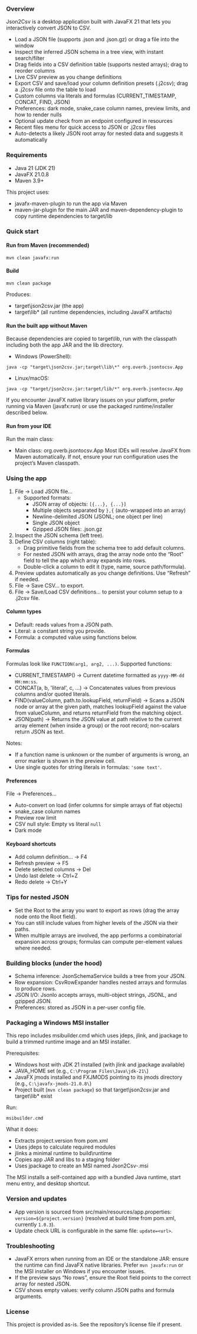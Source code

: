### Overview
Json2Csv is a desktop application built with JavaFX 21 that lets you interactively convert JSON to CSV.

- Load a JSON file (supports .json and .json.gz) or drag a file into the window
- Inspect the inferred JSON schema in a tree view, with instant search/filter
- Drag fields into a CSV definition table (supports nested arrays); drag to reorder columns
- Live CSV preview as you change definitions
- Export CSV and save/load your column definition presets (.j2csv); drag a .j2csv file onto the table to load
- Custom columns via literals and formulas (CURRENT_TIMESTAMP, CONCAT, FIND, JSON)
- Preferences: dark mode, snake_case column names, preview limits, and how to render nulls
- Optional update check from an endpoint configured in resources
- Recent files menu for quick access to JSON or .j2csv files
- Auto-detects a likely JSON root array for nested data and suggests it automatically


### Requirements
- Java 21 (JDK 21)
- JavaFX 21.0.8
- Maven 3.9+

This project uses:
- javafx-maven-plugin to run the app via Maven
- maven-jar-plugin for the main JAR and maven-dependency-plugin to copy runtime dependencies to target/lib


### Quick start

#### Run from Maven (recommended)
```
mvn clean javafx:run
```

#### Build
```
mvn clean package
```
Produces:
- target\json2csv.jar (the app)
- target\lib\* (all runtime dependencies, including JavaFX artifacts)

#### Run the built app without Maven
Because dependencies are copied to target\lib, run with the classpath including both the app JAR and the lib directory.

- Windows (PowerShell):
```
java -cp "target\json2csv.jar;target\lib\*" org.overb.jsontocsv.App
```
- Linux/macOS:
```
java -cp "target/json2csv.jar:target/lib/*" org.overb.jsontocsv.App
```
If you encounter JavaFX native library issues on your platform, prefer running via Maven (javafx:run) or use the packaged runtime/installer described below.

#### Run from your IDE
Run the main class:
- Main class: org.overb.jsontocsv.App
  Most IDEs will resolve JavaFX from Maven automatically. If not, ensure your run configuration uses the project’s Maven classpath.


### Using the app
1. File → Load JSON file...
    - Supported formats:
        - JSON array of objects: `[{...}, {...}]`
        - Multiple objects separated by `},{` (auto-wrapped into an array)
        - Newline-delimited JSON (JSONL; one object per line)
        - Single JSON object
        - Gzipped JSON files: .json.gz
2. Inspect the JSON schema (left tree).
3. Define CSV columns (right table):
    - Drag primitive fields from the schema tree to add default columns.
    - For nested JSON with arrays, drag the array node onto the “Root” field to tell the app which array expands into rows.
    - Double-click a column to edit it (type, name, source path/formula).
4. Preview updates automatically as you change definitions. Use “Refresh” if needed.
5. File → Save CSV... to export.
6. File → Save/Load CSV definitions... to persist your column setup to a .j2csv file.

#### Column types
- Default: reads values from a JSON path.
- Literal: a constant string you provide.
- Formula: a computed value using functions below.

#### Formulas
Formulas look like `FUNCTION(arg1, arg2, ...)`. Supported functions:
- CURRENT_TIMESTAMP() → Current datetime formatted as `yyyy-MM-dd HH:mm:ss`.
- CONCAT(a, b, 'literal', c, ...) → Concatenates values from previous columns and/or quoted literals.
- FIND(valueColumn, path.to.lookupField, returnField) → Scans a JSON node or array at the given path, matches lookupField against the value from valueColumn, and returns returnField from the matching object.
- JSON(path) → Returns the JSON value at path relative to the current array element (when inside a group) or the root record; non-scalars return JSON as text.

Notes:
- If a function name is unknown or the number of arguments is wrong, an error marker is shown in the preview cell.
- Use single quotes for string literals in formulas: `'some text'`.

#### Preferences
File → Preferences...
- Auto-convert on load (infer columns for simple arrays of flat objects)
- snake_case column names
- Preview row limit
- CSV null style: Empty vs literal `null`
- Dark mode

#### Keyboard shortcuts
- Add column definition... → F4
- Refresh preview → F5
- Delete selected columns → Del
- Undo last delete → Ctrl+Z
- Redo delete → Ctrl+Y


### Tips for nested JSON
- Set the Root to the array you want to export as rows (drag the array node onto the Root field).
- You can still include values from higher levels of the JSON via their paths.
- When multiple arrays are involved, the app performs a combinatorial expansion across groups; formulas can compute per-element values where needed.


### Building blocks (under the hood)
- Schema inference: JsonSchemaService builds a tree from your JSON.
- Row expansion: CsvRowExpander handles nested arrays and formulas to produce rows.
- JSON I/O: JsonIo accepts arrays, multi-object strings, JSONL, and gzipped JSON.
- Preferences: stored as JSON in a per-user config file.


### Packaging a Windows MSI installer
This repo includes msibuilder.cmd which uses jdeps, jlink, and jpackage to build a trimmed runtime image and an MSI installer.

Prerequisites:
- Windows host with JDK 21 installed (with jlink and jpackage available)
- JAVA_HOME set (e.g., `C:\Program Files\Java\jdk-21\`)
- JavaFX jmods installed and FXJMODS pointing to its jmods directory (e.g., `C:\javafx-jmods-21.0.8\`)
- Project built (`mvn clean package`) so that target\json2csv.jar and target\lib\* exist

Run:
```
msibuilder.cmd
```
What it does:
- Extracts project.version from pom.xml
- Uses jdeps to calculate required modules
- jlinks a minimal runtime to build\runtime
- Copies app JAR and libs to a staging folder
- Uses jpackage to create an MSI named Json2Csv-<version>.msi

The MSI installs a self-contained app with a bundled Java runtime, start menu entry, and desktop shortcut.


### Version and updates
- App version is sourced from src/main/resources/app.properties: `version=${project.version}` (resolved at build time from pom.xml, currently `1.0.3`).
- Update check URL is configurable in the same file: `update=<url>`.


### Troubleshooting
- JavaFX errors when running from an IDE or the standalone JAR: ensure the runtime can find JavaFX native libraries. Prefer `mvn javafx:run` or the MSI installer on Windows if you encounter issues.
- If the preview says “No rows”, ensure the Root field points to the correct array for nested JSON.
- CSV shows empty values: verify column JSON paths and formula arguments.


### License
This project is provided as-is. See the repository’s license file if present.